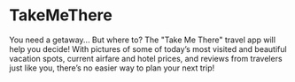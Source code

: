 # TakeMeThere
You need a getaway... But where to? The "Take Me There" travel app will help you decide! With pictures of some of today’s most visited and beautiful vacation spots, current airfare and hotel prices, and reviews from travelers just like you, there’s no easier way to plan your next trip!
